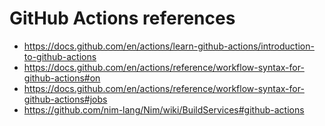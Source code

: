# GitHub Actions references

- https://docs.github.com/en/actions/learn-github-actions/introduction-to-github-actions
- https://docs.github.com/en/actions/reference/workflow-syntax-for-github-actions#on
- https://docs.github.com/en/actions/reference/workflow-syntax-for-github-actions#jobs
- https://github.com/nim-lang/Nim/wiki/BuildServices#github-actions
